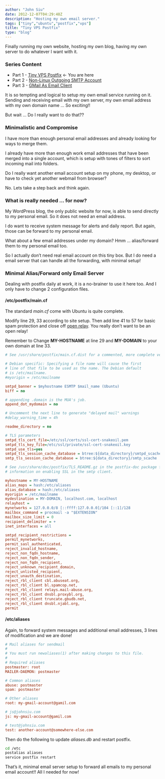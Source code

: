 ```yaml
---
author: "John Siu"
date: 2012-12-07T04:29:48Z
description: "Hosting my own email server."
tags: ["tiny","ubuntu","postfix","vps"]
title: "Tiny VPS Postfix"
type: "blog"
---
```


Finally running my own website, hosting my own blog, having my own server to do whatever I want with it.
<!--more-->

### Series Content

- Part 1 - [Tiny VPS Postfix](/blog/tiny-vps-postfix/) <- You are here
- Part 2 - [Non-Linux Outgoing SMTP Account](/blog/tiny-vps-postfix-p2-smtp-account/)
- Part 3 - [GMail As Email Client](/blog/tiny-vps-postfix-p3-gmail/)

It is so tempting and logical to setup my own email service running on it. Sending and receiving email with my own server, my own email address with my own domain name … So exciting!!

But wait … Do I really want to do that??

### Minimalistic and Compromise

I have more than enough personal email addresses and already looking for ways to merge them.

I already have more than enough work email addresses that have been merged into a single account, which is setup with tones of filters to sort incoming mail into folders.

Do I really want another email account setup on my phone, my desktop, or have to check yet another webmail from browser?

No. Lets take a step back and think again.

### What is really needed … for now?

My WordPress blog, the only public website for now, is able to send directly to my personal email. So it does not need an email address.

I do want to receive system message for alerts and daily report. But again, those can be forward to my personal email.

What about a few email addresses under my domain? Hmm … alias/forward them to my personal email too.

So I actually don’t need real email account on this tiny box. But I do need a email server that can handle all the forwarding, with minimal setup!

### Minimal Alias/Forward only Email Server

Dealing with postfix daily at work, it is a no-brainer to use it here too. And I only have to change 2 configuration files.

#### /etc/postfix/main.cf

The standard *main.cf* come with Ubuntu is quite complete.

Modify line 29, 33 according to site setup. Then add line 41 to 57 for basic spam protection and close off [open relay](http://en.wikipedia.org/wiki/Open_mail_relay). You really don’t want to be an open relay!

Remember to Change **MY-HOSTNAME** at line 29 and **MY-DOMAIN** to your own domain at line 33.

```ini
# See /usr/share/postfix/main.cf.dist for a commented, more complete version

# Debian specific: Specifying a file name will cause the first
# line of that file to be used as the name. The Debian default
# is /etc/mailname.
#myorigin = /etc/mailname

smtpd_banner = $myhostname ESMTP $mail_name (Ubuntu)
biff = no

# appending .domain is the MUA's job.
append_dot_mydomain = no

# Uncomment the next line to generate "delayed mail" warnings
#delay_warning_time = 4h

readme_directory = no

# TLS parameters
smtpd_tls_cert_file=/etc/ssl/certs/ssl-cert-snakeoil.pem
smtpd_tls_key_file=/etc/ssl/private/ssl-cert-snakeoil.key
smtpd_use_tls=yes
smtpd_tls_session_cache_database = btree:${data_directory}/smtpd_scache
smtp_tls_session_cache_database = btree:${data_directory}/smtp_scache

# See /usr/share/doc/postfix/TLS_README.gz in the postfix-doc package for
# information on enabling SSL in the smtp client.

myhostname = MY-HOSTNAME
alias_maps = hash:/etc/aliases
alias_database = hash:/etc/aliases
myorigin = /etc/mailname
mydestination = MY-DOMAIN, localhost.com, localhost
relayhost =
mynetworks = 127.0.0.0/8 [::ffff:127.0.0.0]/104 [::1]/128
mailbox_command = procmail -a "$EXTENSION"
mailbox_size_limit = 0
recipient_delimiter = +
inet_interfaces = all

smtpd_recipient_restrictions =
permit_mynetworks,
permit_sasl_authenticated,
reject_invalid_hostname,
reject_non_fqdn_hostname,
reject_non_fqdn_sender,
reject_non_fqdn_recipient,
reject_unknown_recipient_domain,
reject_unlisted_recipient,
reject_unauth_destination,
reject_rbl_client cbl.abuseat.org,
reject_rbl_client bl.spamcop.net,
reject_rbl_client relays.mail-abuse.org,
reject_rbl_client dnsbl.proxybl.org,
reject_rbl_client truncate.gbudb.net,
reject_rbl_client dnsbl.njabl.org,
permit
```

#### /etc/aliases

Again, to forward system messages and additional email addresses, 3 lines of modification and we are done!

```ini
# Mail aliases for sendmail
#
# You must run newaliases(1) after making changes to this file.
#
# Required aliases
postmaster: root
MAILER-DAEMON: postmaster

# Common aliases
abuse: postmaster
spam: postmaster

# Other aliases
root: my-gmail-account@gamil.com

# js@johnsiu.com
js: my-gmail-account@gamil.com

# test@johnsiu.com
test: another-account@somewhere-else.com
```

Then do the following to update *aliases.db* and restart postfix.

```sh
cd /etc
postalias aliases
service postfix restart
```

That’s it, minimal email server setup to forward all emails to my personal email account!! All I needed for now!
